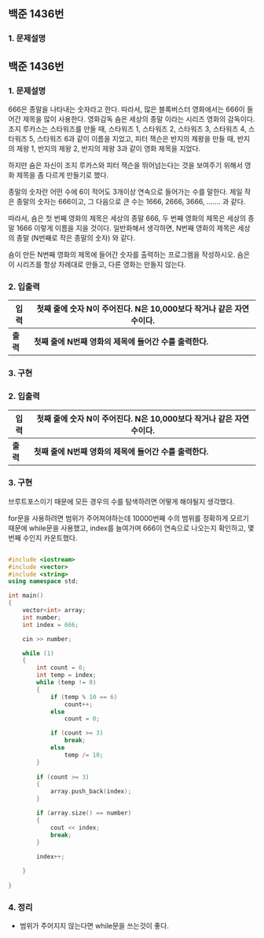 
## 백준 1436번 
### 1. 문제설명

<h2 id="백준-1436번">백준 1436번</h2>
<h3 id="문제설명">1. 문제설명</h3>
<p>666은 종말을 나타내는 숫자라고 한다. 따라서, 많은 블록버스터 영화에서는 666이 들어간 제목을 많이 사용한다. 영화감독 숌은 세상의 종말 이라는 시리즈 영화의 감독이다. 조지 루카스는 스타워즈를 만들 때, 스타워즈 1, 스타워즈 2, 스타워즈 3, 스타워즈 4, 스타워즈 5, 스타워즈 6과 같이 이름을 지었고, 피터 잭슨은 반지의 제왕을 만들 때, 반지의 제왕 1, 반지의 제왕 2, 반지의 제왕 3과 같이 영화 제목을 지었다.

</p>
<p>하지만 숌은 자신이 조지 루카스와 피터 잭슨을 뛰어넘는다는 것을 보여주기 위해서 영화 제목을 좀 다르게 만들기로 했다.

</p>
<p>종말의 숫자란 어떤 수에 6이 적어도 3개이상 연속으로 들어가는 수를 말한다. 제일 작은 종말의 숫자는 666이고, 그 다음으로 큰 수는 1666, 2666, 3666, ....… 과 같다.

</p>
<p>따라서, 숌은 첫 번째 영화의 제목은 세상의 종말 666, 두 번째 영화의 제목은 세상의 종말 1666 이렇게 이름을 지을 것이다. 일반화해서 생각하면, N번째 영화의 제목은 세상의 종말 (N번째로 작은 종말의 숫자) 와 같다.

</p>
<p>숌이 만든 N번째 영화의 제목에 들어간 숫자를 출력하는 프로그램을 작성하시오. 숌은 이 시리즈를 항상 차례대로 만들고, 다른 영화는 만들지 않는다.

### 2. 입출력

|입력| 첫째 줄에 숫자 N이 주어진다. N은 10,000보다 작거나 같은 자연수이다.
|---|---|
| **출력**|**첫째 줄에 N번째 영화의 제목에 들어간 수를 출력한다.**|


### 3. 구현

</p>
<h3 id="입출력">2. 입출력</h3>

<table>
<thead>
<tr>
<th>입력</th>
<th>첫째 줄에 숫자 N이 주어진다. N은 10,000보다 작거나 같은 자연수이다.</th>
</tr>
</thead>
<tbody>
<tr>
<td><strong>출력</strong></td>
<td><strong>첫째 줄에 N번째 영화의 제목에 들어간 수를 출력한다.</strong></td>
</tr>
</tbody>
</table><h3 id="구현">3. 구현</h3>
<p>브루트포스이기 때문에 모든 경우의 수를 탐색하려면 어떻게 해야될지 생각했다.

</p>
<p>for문을 사용하려면 범위가 주어져야하는데 10000번째 수의 범위를 정확하게 모르기 때문에 while문을 사용했고, index를 늘여가며 666이 연속으로 나오는지 확인하고, 몇번째 수인지 카운트했다. 

```cpp

#include <iostream>
#include <vector>
#include <string>
using namespace std;

int main()
{
	vector<int> array;
	int number;
	int index = 666;

	cin >> number;

	while (1)
	{
		int count = 0;
		int temp = index;
		while (temp != 0)
		{
			if (temp % 10 == 6)
				count++;
			else
				count = 0;

			if (count >= 3)
				break;
			else
				temp /= 10;
		}
	
		if (count >= 3)
		{
			array.push_back(index);
		}

		if (array.size() == number)
		{
			cout << index;
			break;
		}
		
		index++;

	}
	
}


```

### 4. 정리

+ 범위가 주어지지 않는다면 while문을 쓰는것이 좋다.
<!--stackedit_data:
eyJoaXN0b3J5IjpbLTEyMTk4Mzk2MTNdfQ==
-->